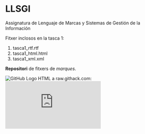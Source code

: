 # LLSGI
Assignatura de Lenguaje de Marcas y Sistemas de Gestión de la Información

Fitxer inclosos en la tasca 1:

1. tasca1_rtf.rtf
2. tasca1_html.html
3. tasca1_xml.xml

**Repositori** de fitxers de *marques*.

![GitHub Logo](/images/logo.png)
HTML a raw.githack.com: ![Alt Text](https://raw.githack.com/XiscoCantallops/LLSGI/master/tasca1_html.html)
